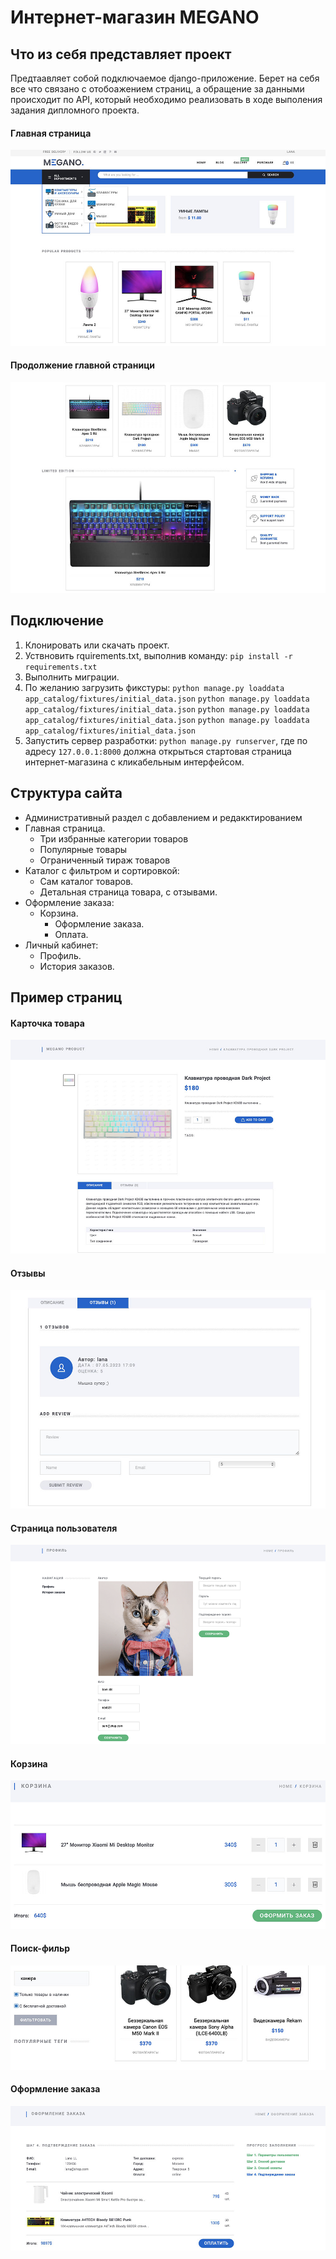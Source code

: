 # Интернет-магазин MEGANO

## Что из себя представляет проект

Предтаавляет собой подключаемое django-приложение. Берет на себя все что связано с отобоажением страниц, а обращение
за данными происходит по API, который необходимо реализовать в ходе выполения задания дипломного проекта.

#### Главная страница

![1.jpg](content/главная1.jpg?t=1683368657296)

#### Продолжение главной страници

![2.jpg](content/главная2продолжение.jpg?t=1683368712819)

## Подключение

1. Клонировать или скачать проект.
2. Уствновить rquirements.txt, выполнив команду:
   `pip install -r requirements.txt`
3. Выполнить миграции.
4. По желанию загрузить фикстуры:
   `python manage.py loaddata app_catalog/fixtures/initial_data.json`
   `python manage.py loaddata app_catalog/fixtures/initial_data.json`
   `python manage.py loaddata app_catalog/fixtures/initial_data.json`
   `python manage.py loaddata app_catalog/fixtures/initial_data.json`
5. Запустить сервер разработки: `python manage.py runserver`, где по адресу `127.0.0.1:8000` должна открыться стартовая страница интернет-магазина с кликабельным интерфейсом.

## Структура сайта

* Административный раздел с добавлением и редакктированием
* Главная страница.
  * Три избранные категории товаров
  * Популярные товары
  * Ограниченный тираж товаров
* Каталог с фильтром и сортировкой:
  * Сам каталог товаров.
  * Детальная страница товара, с отзывами.
* Оформление заказа:
  * Корзина.
    * Оформление заказа.
    * Оплата.
* Личный кабинет:
  * Профиль.
  * История заказов.

## Пример страниц

#### Карточка товара

![_.jpg](content/страница_продукта.jpg?t=1683368637175)

#### Отзывы

![.jpg](content/отзывы.jpg)

#### Страница пользователя

![_.png](content/страница_профиля.png?t=1683368622839)

#### Корзина

![.jpg](content/корзина.jpg)

#### Поиск-фильр

![.jpg](content/поиск.jpg)

#### Оформление заказа

![.jpg](content/заказ.jpg)
